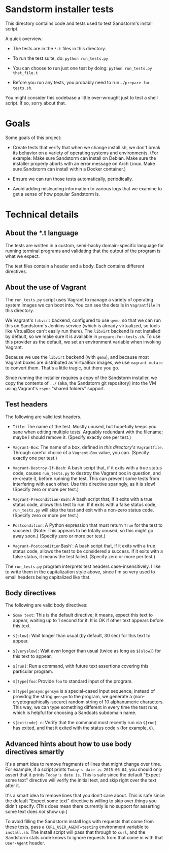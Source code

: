 # Sandstorm installer tests

This directory contains code and tests used to test Sandstorm's
install script.

A quick overview:

* The tests are in the `*.t` files in this directory.

* To run the test suite, do: `python run_tests.py`

* You can choose to run just one test by doing: `python run_tests.py that_file.t`

* Before you run any tests, you probably need to run `./prepare-for-tests.sh`.

You might consider this codebase a little over-wrought just to test a
shell script. If so, sorry about that.

# Goals

Some goals of this project:

* Create tests that verify that when we change install.sh, we don't
  break its behavior on a variety of operating systems and
  environments. (For example: Make sure Sandstorm can install on
  Debian.  Make sure the installer properly aborts with an error
  message on Arch Linux. Make sure Sandstorm can install within a
  Docker container.)

* Ensure we can run those tests automatically, periodically.

* Avoid adding misleading information to various logs that we examine
  to get a sense of how popular Sandstorm is.

# Technical details

## About the *.t language

The tests are written in a custom, semi-hacky domain-specific language
for running terminal programs and validating that the output of the
program is what we expect.

The test files contain a header and a body. Each contains different
directives.

## About the use of Vagrant

The `run_tests.py` script uses Vagrant to manage a variety of
operating system images we can boot into. You can see the details in
`Vagrantfile` in this directory.

We Vagrant's `libvirt` backend, configured to use `qemu`, so that we
can run this on Sandstorm's Jenkins service (which is already
virtualized, so tools like VirtualBox can't easily run there). The
`libvirt` backend is not installed by default, so we make sure it is
available in `prepare-for-tests.sh`. To use this provider as the
default, we set an environment variable when invoking Vagrant.

Because we use the `libvirt` backend (with `qemu`), and because most
Vagrant boxes are distributed as VirtualBox images, we use
`vagrant-mutate` to convert them. That's a little tragic, but there
you go.

Since running the installer requires a copy of the Sandstorm
installer, we copy the contents of `../` (aka, the Sandstorm git
repository) into the VM using Vagrant's `rsync` "shared folders"
support.

## Test headers

The following are valid test headers.

* `Title`: The name of the test. Mostly unused, but hopefully keeps
  you sane when editing multiple tests. Arguably redundant with the
  filename; maybe I should remove it. (Specify exactly one per test.)

* `Vagrant-Box`: The name of a box, defined in _this directory's_
  `Vagrantfile`. Through careful choice of a `Vagrant-Box` value,
  you can. (Specify exactly one per test.)

* `Vagrant-Destroy-If-Bash`: A bash script that, if it exits with a
  true status code, causes `run_tests.py` to destroy the Vagrant box
  in question, and re-create it, before running the test. This can
  prevent some tests from interfering with each other. Use this
  directive sparingly, as it is slow! (Specify zero or more per test.)

* `Vagrant-Precondition-Bash`: A bash script that, if it exits with a
  true status code, allows this test to run. If it exits with a false
  status code, `run_tests.py` will skip the test and exit with a
  non-zero status code. (Specify zero or more per test.)

* `Postcondition`: A Python expression that must return `True` for the
  test to succeed. (Note: This appears to be totally unused, so this
  might go away soon.) (Specify zero or more per test.)

* `Vagrant-Postcondition`Bash`: A bash script that, if it exits with
  a true status code, allows the test to be considered a success. If
  it exits with a false status, it means the test failed. (Specify
  zero or more per test.)

The `run_tests.py` program interprets test headers
case-insensitively. I like to write them in the capitalization style
above, since I'm so very used to email headers being capitalized like
that.

## Body directives

The following are valid body directives:

* `Some text`: This is the default directive; it means, expect this
  text to appear, waiting up to 1 second for it. It is OK if other text
  appears before this text.

* `$[slow]`: Wait longer than usual (by default, 30 sec) for this text
  to appear.

* `$[veryslow]`: Wait _even_ longer than usual (twice as long as
  `$[slow]`) for this text to appear.

* `$[run]`: Run a command, with future text assertions covering this
  particular program.

* `$[type]foo`: Provide `foo` to standard input of the program.

* `$[type]gensym`: `gensym` is a special-cased input sequence; instead
  of providng the string `gensym` to the program, we generate a
  (non-cryptographically-secure) random string of 10 alphanumeric
  characters. This way, we can type something different in every time
  the test runs, which is helpful for choosing a Sandcats subdomain name.

* `$[exitcode] n`: Verify that the command most recently run via
  `$[run]` has exited, and that it exited with the status code `n`
  (for example, `0`).

## Advanced hints about how to use body directives smartly

It's a smart idea to remove fragments of lines that might change over
time. For example, if a script prints `Today's date is 2015-06-04`,
you should only assert that it prints `Today's date is`. This is safe
since the default "Expect some text" directive will verify the initial
text, and skip right over the text after it.

It's a smart idea to remove lines that you don't care about. This is
safe since the default "Expect some text" directive is willing to skip
over things you didn't specify. (This does mean there currently is no
support for asserting some text does _not_ show up.)

To avoid filling the Sandstorm install logs with requests that come
from these tests, pass a `CURL_USER_AGENT=testing` environment
variable to `install.sh`. The install script will pass that through to
`curl`, and the Sandstorm stats code knows to ignore requests from
that come in with that `User-Agent` header.
